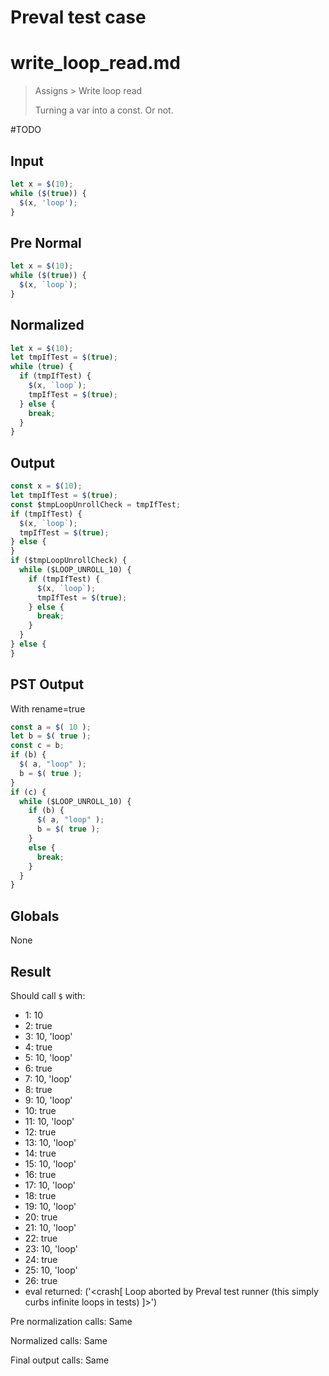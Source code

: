 # Preval test case

# write_loop_read.md

> Assigns > Write loop read
>
> Turning a var into a const. Or not.

#TODO

## Input

`````js filename=intro
let x = $(10);
while ($(true)) {
  $(x, 'loop');
}
`````

## Pre Normal

`````js filename=intro
let x = $(10);
while ($(true)) {
  $(x, `loop`);
}
`````

## Normalized

`````js filename=intro
let x = $(10);
let tmpIfTest = $(true);
while (true) {
  if (tmpIfTest) {
    $(x, `loop`);
    tmpIfTest = $(true);
  } else {
    break;
  }
}
`````

## Output

`````js filename=intro
const x = $(10);
let tmpIfTest = $(true);
const $tmpLoopUnrollCheck = tmpIfTest;
if (tmpIfTest) {
  $(x, `loop`);
  tmpIfTest = $(true);
} else {
}
if ($tmpLoopUnrollCheck) {
  while ($LOOP_UNROLL_10) {
    if (tmpIfTest) {
      $(x, `loop`);
      tmpIfTest = $(true);
    } else {
      break;
    }
  }
} else {
}
`````

## PST Output

With rename=true

`````js filename=intro
const a = $( 10 );
let b = $( true );
const c = b;
if (b) {
  $( a, "loop" );
  b = $( true );
}
if (c) {
  while ($LOOP_UNROLL_10) {
    if (b) {
      $( a, "loop" );
      b = $( true );
    }
    else {
      break;
    }
  }
}
`````

## Globals

None

## Result

Should call `$` with:
 - 1: 10
 - 2: true
 - 3: 10, 'loop'
 - 4: true
 - 5: 10, 'loop'
 - 6: true
 - 7: 10, 'loop'
 - 8: true
 - 9: 10, 'loop'
 - 10: true
 - 11: 10, 'loop'
 - 12: true
 - 13: 10, 'loop'
 - 14: true
 - 15: 10, 'loop'
 - 16: true
 - 17: 10, 'loop'
 - 18: true
 - 19: 10, 'loop'
 - 20: true
 - 21: 10, 'loop'
 - 22: true
 - 23: 10, 'loop'
 - 24: true
 - 25: 10, 'loop'
 - 26: true
 - eval returned: ('<crash[ Loop aborted by Preval test runner (this simply curbs infinite loops in tests) ]>')

Pre normalization calls: Same

Normalized calls: Same

Final output calls: Same
